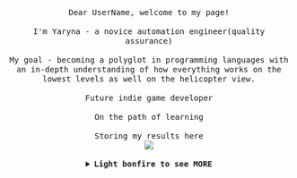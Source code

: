 <p align="center">
  <br>
  <samp>
    <br>Dear UserName, welcome to my page! <br>
    <br>I'm Yaryna - a novice automation engineer(quality assurance)<br>
    <br>My goal - becoming a polyglot in programming languages with an in-depth understanding of how everything works on the lowest levels as well on the helicopter view.<br>
    <br>Future indie game developer<br>
    <br>On the path of learning<br>
    <br>Storing my results here<br>


</samp>

  <img src="https://media1.giphy.com/media/3oEjHYlwvUK5p9AIbm/giphy.gif?cid=ecf05e47nz09cdmo77hnxl35kq4s6yz3n99bfk1t2tvc1rb9&rid=giphy.gif&ct=g)" width="200"/>

</p>


<details align="center">

<summary> <b> <samp> Light bonfire to see MORE </samp></b></summary>
<samp>
 <b><h2 style="color: #fc6203">B O N F I R E &nbsp; L I T !</h2> </b>

<img src="https://raw.githubusercontent.com/TanZng/TanZng/master/assets/bonefire.gif" width="200"/>




 
<h1 align="center"><a href="https://www.linkedin.com/in/yary/">
  <img align="center" alt="Linkdein" width="22px" src="https://cdn.jsdelivr.net/npm/simple-icons@v3/icons/linkedin.svg" />
</a>
<a href="https://t.me/Yarwoll">
  <img align="center" alt="Telegram" width="22px" src="https://cdn.jsdelivr.net/npm/simple-icons@v3/icons/telegram.svg" />
</a>


<p align="center">


